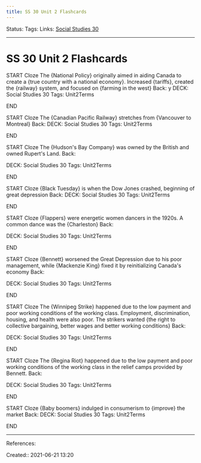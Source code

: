 ```yaml
---
title: SS 30 Unit 2 Flashcards
---
```

Status:
Tags: 
Links: [Social Studies 30](out/social-studies-30.md)
___
# SS 30 Unit 2 Flashcards
START
Cloze
The {National Policy} originally aimed in aiding Canada to create a {true country with a national economy}. Increased {tariffs}, created the {railway} system, and focused on {farming in the west}
Back: y
DECK: Social Studies 30
Tags: Unit2Terms
<!--ID: 1624470508195-->
END


START
Cloze
The {Canadian Pacific Railway} stretches from {Vancouver to Montreal}
Back: 
DECK: Social Studies 30
Tags: Unit2Terms
<!--ID: 1624470508202-->
END

START
Cloze
The {Hudson's Bay Company} was owned by the British and owned Rupert's Land. 
Back: 

DECK: Social Studies 30
Tags: Unit2Terms
<!--ID: 1624470508209-->
END

START
Cloze
{Black Tuesday} is when the Dow Jones crashed, beginning of great depression
Back: 
DECK: Social Studies 30
Tags: Unit2Terms
<!--ID: 1624470508216-->
END

START
Cloze
{Flappers} were energetic women dancers in the 1920s. A common dance was the {Charleston}
Back: 

DECK: Social Studies 30
Tags: Unit2Terms
<!--ID: 1624470508223-->
END

START
Cloze
{Bennett} worsened the Great Depression due to his poor management, while {Mackenzie King} fixed it by reinitializing Canada's economy
Back: 

DECK: Social Studies 30
Tags: Unit2Terms
<!--ID: 1624470508229-->
END

START
Cloze
The {Winnipeg Strike} happened due to the low payment and poor working conditions of the working class. Employment, discrimination, housing, and health were also poor. The strikers wanted {the right to collective bargaining, better wages and better working conditions}
Back: 

DECK: Social Studies 30
Tags: Unit2Terms
<!--ID: 1624470508236-->
END

START
Cloze
The {Regina Riot} happened due to the low payment and poor working conditions of the working class in the relief camps provided by Bennett.
Back: 

DECK: Social Studies 30
Tags: Unit2Terms
<!--ID: 1624470508242-->
END

START
Cloze
{Baby boomers} indulged in consumerism to {improve} the market
Back: 
DECK: Social Studies 30
Tags: Unit2Terms
<!--ID: 1624470508249-->
END
___
References:

Created:: 2021-06-21 13:20